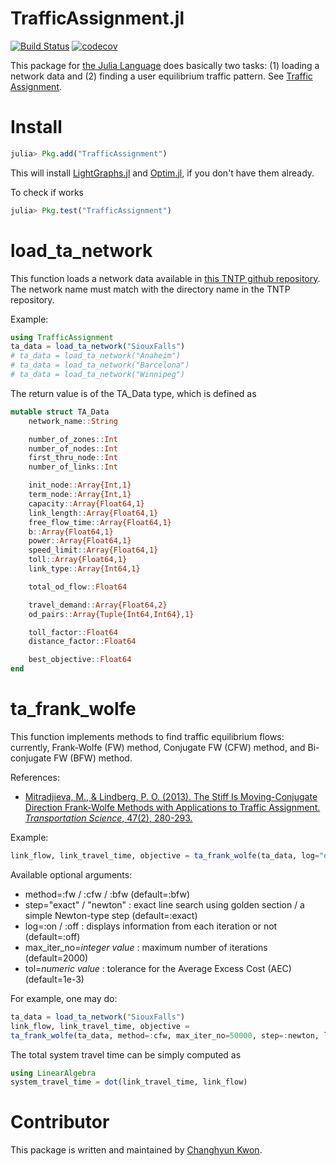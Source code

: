 # TrafficAssignment.jl

[![Build Status](https://github.com/chkwon/TrafficAssignment.jl/workflows/CI/badge.svg?branch=master)](https://github.com/chkwon/TrafficAssignment.jl/actions?query=workflow%3ACI)
[![codecov](https://codecov.io/gh/chkwon/TrafficAssignment.jl/branch/master/graph/badge.svg)](https://codecov.io/gh/chkwon/TrafficAssignment.jl)


This package for [the Julia Language](http://www.julialang.org) does basically two tasks: (1) loading a network data and (2) finding a user equilibrium traffic pattern. See [Traffic Assignment](https://en.wikipedia.org/wiki/Route_assignment).

# Install


```julia
julia> Pkg.add("TrafficAssignment")
```

This will install [LightGraphs.jl](https://github.com/JuliaGraphs/LightGraphs.jl) and [Optim.jl](https://github.com/JuliaOpt/Optim.jl), if you don't have them already.

To check if works
```julia
julia> Pkg.test("TrafficAssignment")
```

# load_ta_network

This function loads a network data available in [this TNTP github repository](https://github.com/bstabler/TransportationNetworks). The network name must match with the directory name in the TNTP repository.

Example:
```julia
using TrafficAssignment
ta_data = load_ta_network("SiouxFalls")
# ta_data = load_ta_network("Anaheim")
# ta_data = load_ta_network("Barcelona")
# ta_data = load_ta_network("Winnipeg")
```

The return value is of the TA_Data type, which is defined as
```julia
mutable struct TA_Data
    network_name::String

    number_of_zones::Int
    number_of_nodes::Int
    first_thru_node::Int
    number_of_links::Int

    init_node::Array{Int,1}
    term_node::Array{Int,1}
    capacity::Array{Float64,1}
    link_length::Array{Float64,1}
    free_flow_time::Array{Float64,1}
    b::Array{Float64,1}
    power::Array{Float64,1}
    speed_limit::Array{Float64,1}
    toll::Array{Float64,1}
    link_type::Array{Int64,1}

    total_od_flow::Float64

    travel_demand::Array{Float64,2}
    od_pairs::Array{Tuple{Int64,Int64},1}

    toll_factor::Float64
    distance_factor::Float64

    best_objective::Float64
end
```

# ta_frank_wolfe

This function implements methods to find traffic equilibrium flows: currently, Frank-Wolfe (FW) method, Conjugate FW (CFW) method, and Bi-conjugate FW (BFW) method.

References:
- [Mitradjieva, M., & Lindberg, P. O. (2013). The Stiff Is Moving-Conjugate Direction Frank-Wolfe Methods with Applications to Traffic Assignment. *Transportation Science*, 47(2), 280-293.](http://pubsonline.informs.org/doi/abs/10.1287/trsc.1120.0409)

Example:
```julia
link_flow, link_travel_time, objective = ta_frank_wolfe(ta_data, log="off", tol=1e-2)
```

Available optional arguments:
* method=:fw / :cfw / :bfw (default=:bfw)
* step="exact" / "newton" : exact line search using golden section / a simple Newton-type step (default=:exact)
* log=:on / :off : displays information from each iteration or not (default=:off)
* max_iter_no=*integer value* : maximum number of iterations (default=2000)
* tol=*numeric value* : tolerance for the Average Excess Cost (AEC) (default=1e-3)

For example, one may do:
```julia
ta_data = load_ta_network("SiouxFalls")
link_flow, link_travel_time, objective =
ta_frank_wolfe(ta_data, method=:cfw, max_iter_no=50000, step=:newton, log=:on, tol=1e-5)
```

The total system travel time can be simply computed as
```julia
using LinearAlgebra
system_travel_time = dot(link_travel_time, link_flow)
```


# Contributor
This package is written and maintained by [Changhyun Kwon](http://www.chkwon.net).
